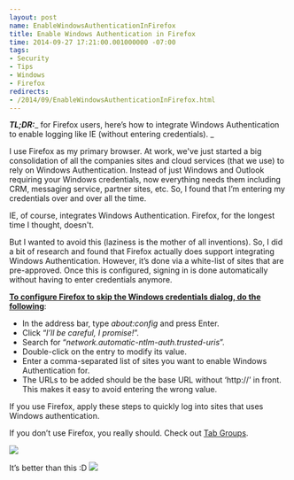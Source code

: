 ```yaml
---
layout: post
name: EnableWindowsAuthenticationInFirefox
title: Enable Windows Authentication in Firefox
time: 2014-09-27 17:21:00.001000000 -07:00
tags:
- Security
- Tips
- Windows
- Firefox
redirects:
- /2014/09/EnableWindowsAuthenticationInFirefox.html
---
```

**_TL;DR:_**_ for Firefox users, here’s how to integrate Windows Authentication to enable logging like IE (without entering credentials). _

I use Firefox as my primary browser. At work, we've just started a big consolidation of all the companies sites and cloud services (that we use) to rely on Windows Authentication. Instead of just Windows and Outlook requiring your Windows credentials, now everything needs them including CRM, messaging service, partner sites, etc. So, I found that I’m entering my credentials over and over all the time.

IE, of course, integrates Windows Authentication. Firefox, for the longest time I thought, doesn't.

But I wanted to avoid this (laziness is the mother of all inventions). So, I did a bit of research and found that Firefox actually does support integrating Windows Authentication. However, it’s done via a white-list of sites that are pre-approved. Once this is configured, signing in is done automatically without having to enter credentials anymore.

**<u>To configure Firefox to skip the Windows credentials dialog, do the following</u>**:

*   In the address bar, type _about:config_ and press Enter.
*   Click “_I’ll be careful, I promise!_”.
*   Search for “_network.automatic-ntlm-auth.trusted-uris_”.
*   Double-click on the entry to modify its value.
*   Enter a comma-separated list of sites you want to enable Windows Authentication for.
*   The URLs to be added should be the base URL without ‘http://’ in front. This makes it easy to avoid entering the wrong value.

If you use Firefox, apply these steps to quickly log into sites that uses Windows authentication.

If you don’t use Firefox, you really should. Check out [Tab Groups](https://support.mozilla.org/en-US/kb/tab-groups-organize-tabs).

[![](http://1.bp.blogspot.com/-WSwp_9YVuAI/VCdTYX57oeI/AAAAAAAAA4A/b9n7Qy6e2uc/s1600/TabGroup.jpg)](http://1.bp.blogspot.com/-WSwp_9YVuAI/VCdTYX57oeI/AAAAAAAAA4A/b9n7Qy6e2uc/s1600/TabGroup.jpg)

It’s better than this :D
[![](http://3.bp.blogspot.com/-pV8twLJTVjk/VCdTpZWyS8I/AAAAAAAAA4I/Ql0W-u-BWHA/s1600/ChromeTabs.jpg)](http://3.bp.blogspot.com/-pV8twLJTVjk/VCdTpZWyS8I/AAAAAAAAA4I/Ql0W-u-BWHA/s1600/ChromeTabs.jpg)